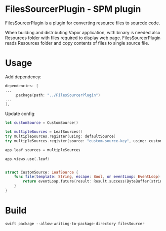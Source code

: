 # FilesSourcerPlugin - SPM plugin

FilesSourcerPlugin is a plugin for converting resource files to sourcde code. 

When building and distributing Vapor application, with binary is needed also Resources folder with files required to display web page.
FilesSourcerPlugin reads Resources folder and copy contents of files to single source file.

# Usage

Add dependency:

```swift
dependencies: [
...
    .package(path: "../FilesSourcerPlugin")
...
],
```

Update config:
```swift
let customSource = CustomSource()

let multipleSources = LeafSources()
try multipleSources.register(using: defaultSource)
try multipleSources.register(source: "custom-source-key", using: customSource)

app.leaf.sources = multipleSources

app.views.use(.leaf)


struct CustomSource: LeafSource {
    func file(template: String, escape: Bool, on eventLoop: EventLoop) -> EventLoopFuture<ByteBuffer> {
        return eventLoop.future(result: Result.success(ByteBuffer(string: Files.index)))
    }
}
```

# Build

```shell
swift package --allow-writing-to-package-directory filesSourcer
```
